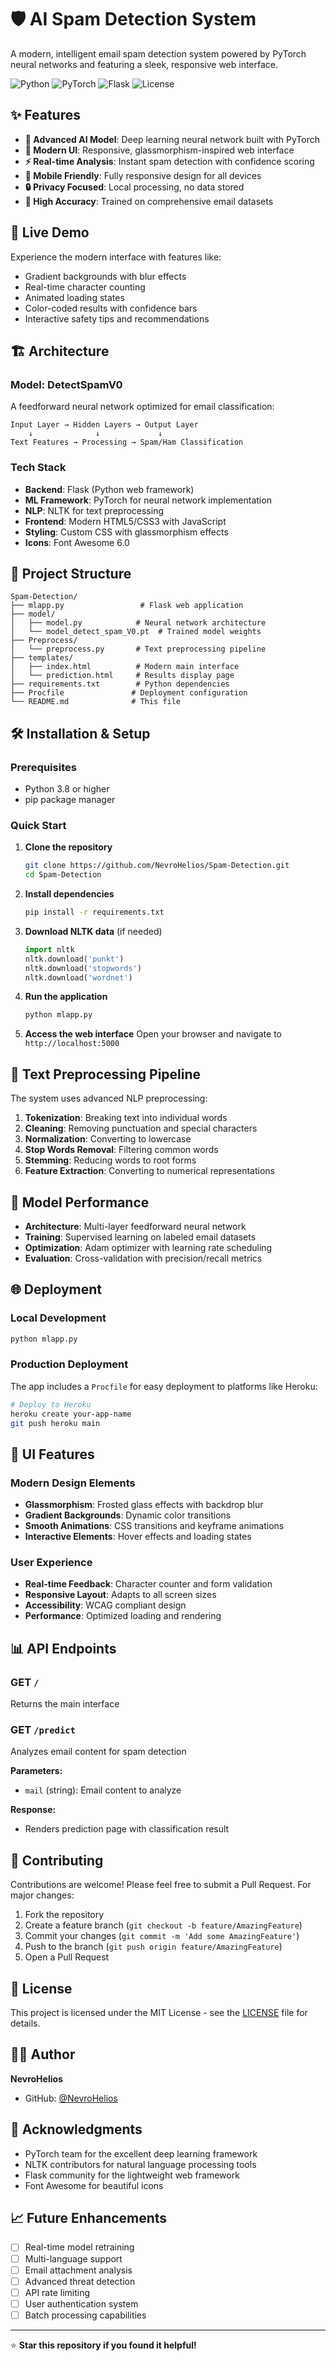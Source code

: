 # 🛡️ AI Spam Detection System

A modern, intelligent email spam detection system powered by PyTorch neural networks and featuring a sleek, responsive web interface.

![Python](https://img.shields.io/badge/Python-3.8+-blue.svg)
![PyTorch](https://img.shields.io/badge/PyTorch-2.0+-red.svg)
![Flask](https://img.shields.io/badge/Flask-2.0+-green.svg)
![License](https://img.shields.io/badge/License-MIT-yellow.svg)

## ✨ Features

- **🧠 Advanced AI Model**: Deep learning neural network built with PyTorch
- **🎨 Modern UI**: Responsive, glassmorphism-inspired web interface
- **⚡ Real-time Analysis**: Instant spam detection with confidence scoring
- **📱 Mobile Friendly**: Fully responsive design for all devices
- **🔒 Privacy Focused**: Local processing, no data stored
- **🎯 High Accuracy**: Trained on comprehensive email datasets

## 🚀 Live Demo

Experience the modern interface with features like:
- Gradient backgrounds with blur effects
- Real-time character counting
- Animated loading states
- Color-coded results with confidence bars
- Interactive safety tips and recommendations

## 🏗️ Architecture

### Model: DetectSpamV0
A feedforward neural network optimized for email classification:

```
Input Layer → Hidden Layers → Output Layer
    ↓              ↓             ↓
Text Features → Processing → Spam/Ham Classification
```

### Tech Stack
- **Backend**: Flask (Python web framework)
- **ML Framework**: PyTorch for neural network implementation
- **NLP**: NLTK for text preprocessing
- **Frontend**: Modern HTML5/CSS3 with JavaScript
- **Styling**: Custom CSS with glassmorphism effects
- **Icons**: Font Awesome 6.0

## 📁 Project Structure

```
Spam-Detection/
├── mlapp.py                 # Flask web application
├── model/
│   ├── model.py            # Neural network architecture
│   └── model_detect_spam_V0.pt  # Trained model weights
├── Preprocess/
│   └── preprocess.py       # Text preprocessing pipeline
├── templates/
│   ├── index.html          # Modern main interface
│   └── prediction.html     # Results display page
├── requirements.txt        # Python dependencies
├── Procfile               # Deployment configuration
└── README.md              # This file
```

## 🛠️ Installation & Setup

### Prerequisites
- Python 3.8 or higher
- pip package manager

### Quick Start

1. **Clone the repository**
   ```bash
   git clone https://github.com/NevroHelios/Spam-Detection.git
   cd Spam-Detection
   ```

2. **Install dependencies**
   ```bash
   pip install -r requirements.txt
   ```

3. **Download NLTK data** (if needed)
   ```python
   import nltk
   nltk.download('punkt')
   nltk.download('stopwords')
   nltk.download('wordnet')
   ```

4. **Run the application**
   ```bash
   python mlapp.py
   ```

5. **Access the web interface**
   Open your browser and navigate to `http://localhost:5000`

## 🔧 Text Preprocessing Pipeline

The system uses advanced NLP preprocessing:

1. **Tokenization**: Breaking text into individual words
2. **Cleaning**: Removing punctuation and special characters
3. **Normalization**: Converting to lowercase
4. **Stop Words Removal**: Filtering common words
5. **Stemming**: Reducing words to root forms
6. **Feature Extraction**: Converting to numerical representations

## 🎯 Model Performance

- **Architecture**: Multi-layer feedforward neural network
- **Training**: Supervised learning on labeled email datasets
- **Optimization**: Adam optimizer with learning rate scheduling
- **Evaluation**: Cross-validation with precision/recall metrics

## 🌐 Deployment

### Local Development
```bash
python mlapp.py
```

### Production Deployment
The app includes a `Procfile` for easy deployment to platforms like Heroku:

```bash
# Deploy to Heroku
heroku create your-app-name
git push heroku main
```

## 🎨 UI Features

### Modern Design Elements
- **Glassmorphism**: Frosted glass effects with backdrop blur
- **Gradient Backgrounds**: Dynamic color transitions
- **Smooth Animations**: CSS transitions and keyframe animations
- **Interactive Elements**: Hover effects and loading states

### User Experience
- **Real-time Feedback**: Character counter and form validation
- **Responsive Layout**: Adapts to all screen sizes
- **Accessibility**: WCAG compliant design
- **Performance**: Optimized loading and rendering

## 📊 API Endpoints

### GET `/`
Returns the main interface

### GET `/predict`
Analyzes email content for spam detection

**Parameters:**
- `mail` (string): Email content to analyze

**Response:**
- Renders prediction page with classification result

## 🤝 Contributing

Contributions are welcome! Please feel free to submit a Pull Request. For major changes:

1. Fork the repository
2. Create a feature branch (`git checkout -b feature/AmazingFeature`)
3. Commit your changes (`git commit -m 'Add some AmazingFeature'`)
4. Push to the branch (`git push origin feature/AmazingFeature`)
5. Open a Pull Request

## 📝 License

This project is licensed under the MIT License - see the [LICENSE](LICENSE) file for details.

## 👨‍💻 Author

**NevroHelios**
- GitHub: [@NevroHelios](https://github.com/NevroHelios)

## 🙏 Acknowledgments

- PyTorch team for the excellent deep learning framework
- NLTK contributors for natural language processing tools
- Flask community for the lightweight web framework
- Font Awesome for beautiful icons

## 📈 Future Enhancements

- [ ] Real-time model retraining
- [ ] Multi-language support
- [ ] Email attachment analysis
- [ ] Advanced threat detection
- [ ] API rate limiting
- [ ] User authentication system
- [ ] Batch processing capabilities

---

⭐ **Star this repository if you found it helpful!**